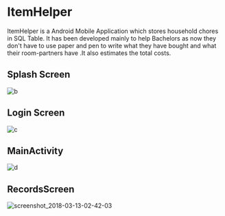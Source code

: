 # ItemHelper

ItemHelper is a Android Mobile Application which stores household chores in SQL Table. It has been developed mainly to help Bachelors as now they don't have to use paper and pen to write what they have bought and what their room-partners have .It also estimates the total costs.

## Splash Screen
![b](https://user-images.githubusercontent.com/25812257/37309933-75e88148-2668-11e8-804d-765c0aa8cfe9.PNG)



## Login Screen
![c](https://user-images.githubusercontent.com/25812257/37309943-7e6adff0-2668-11e8-9ed8-450089675915.PNG)



## MainActivity
![d](https://user-images.githubusercontent.com/25812257/37309961-86f7626a-2668-11e8-873d-a381ce45a2ba.PNG)



## RecordsScreen
![screenshot_2018-03-13-02-42-03](https://user-images.githubusercontent.com/25812257/37310241-4e8e2f70-2669-11e8-889d-5f93c61e6603.png)
